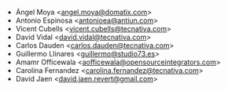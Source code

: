 - Ángel Moya \<<angel.moya@domatix.com>\>
- Antonio Espinosa \<<antonioea@antiun.com>\>
- Vicent Cubells \<<vicent.cubells@tecnativa.com>\>
- David Vidal \<<david.vidal@tecnativa.com>\>
- Carlos Dauden \<<carlos.dauden@tecnativa.com>\>
- Guillermo Llinares \<<guillermo@studio73.es>\>
- Amamr Officewala \<<aofficewala@opensourceintegrators.com>\>
- Carolina Fernandez \<<carolina.fernandez@tecnativa.com>\>
- David Jaen \<<david.jaen.revert@gmail.com>\>

